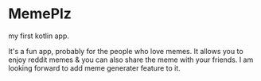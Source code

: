 # MemePlz
my first kotlin app.

It's a fun app, probably for the people who love memes.
It allows you to enjoy reddit memes & you can also share the meme with your friends.
I am looking forward to add meme generater feature to it.
